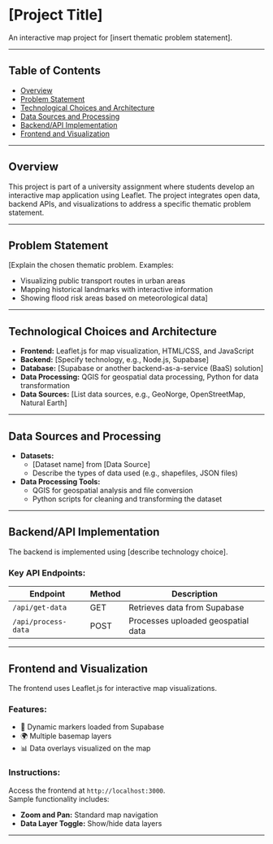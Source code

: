 # **[Project Title]**

An interactive map project for [insert thematic problem statement].

---

## **Table of Contents**

- [Overview](#overview)
- [Problem Statement](#problem-statement)
- [Technological Choices and Architecture](#technological-choices-and-architecture)
- [Data Sources and Processing](#data-sources-and-processing)
- [Backend/API Implementation](#backend-api-implementation)
- [Frontend and Visualization](#frontend-and-visualization)

---

## **Overview**

This project is part of a university assignment where students develop an interactive map application using Leaflet. The project integrates open data, backend APIs, and visualizations to address a specific thematic problem statement.

---

## **Problem Statement**

[Explain the chosen thematic problem. Examples:

- Visualizing public transport routes in urban areas
- Mapping historical landmarks with interactive information
- Showing flood risk areas based on meteorological data]

---

## **Technological Choices and Architecture**

- **Frontend:** Leaflet.js for map visualization, HTML/CSS, and JavaScript
- **Backend:** [Specify technology, e.g., Node.js, Supabase]
- **Database:** [Supabase or another backend-as-a-service (BaaS) solution]
- **Data Processing:** QGIS for geospatial data processing, Python for data transformation
- **Data Sources:** [List data sources, e.g., GeoNorge, OpenStreetMap, Natural Earth]

---

## **Data Sources and Processing**

- **Datasets:**
    - [Dataset name] from [Data Source]
    - Describe the types of data used (e.g., shapefiles, JSON files)
- **Data Processing Tools:**
    - QGIS for geospatial analysis and file conversion
    - Python scripts for cleaning and transforming the dataset


---

## **Backend/API Implementation**

The backend is implemented using [describe technology choice].

### **Key API Endpoints:**

|Endpoint|Method|Description|
|---|---|---|
|`/api/get-data`|GET|Retrieves data from Supabase|
|`/api/process-data`|POST|Processes uploaded geospatial data|

---

## **Frontend and Visualization**

The frontend uses Leaflet.js for interactive map visualizations.

### **Features:**

- 📍 Dynamic markers loaded from Supabase
- 🌍 Multiple basemap layers
- 📊 Data overlays visualized on the map

### **Instructions:**

Access the frontend at `http://localhost:3000`.  
Sample functionality includes:

- **Zoom and Pan:** Standard map navigation
- **Data Layer Toggle:** Show/hide data layers


---
